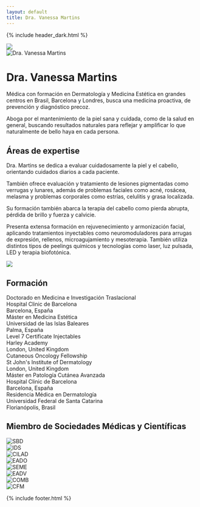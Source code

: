 ```yaml
---
layout: default
title: Dra. Vanessa Martins
---
```


{% include header_dark.html %}

<div class="bg-black text-white mb-12 pt-12 lg:pt-0 lg:mb-24 relative">
  <div class="absolute h-full w-full overflow-hidden hidden xl:block">
    <div class="absolute right-0 bottom-0 bg-graphic">
      <img src="/assets/images/dermabile-logo-alt.svg" class="w-1280">
    </div>
  </div>
  <div class="lg:mx-auto lg:max-w-screen-2xl lg:grid lg:grid-cols-2 lg:grid-flow-col-dense lg:gap-12 xl:gap-16 lg:items-start">
    <div class="max-w-xl mx-auto lg:-mb-24 lg:max-w-none">
      <img src="/assets/images/vanessa.jpg" alt="Dra. Vanessa Martins">
    </div>
    <div class="px-8 pb-12 md:px-12 lg:pl-0 mt-12 lg:mt-0 h-full">
      <div class="lg:mt-12 lg:relative lg:h-full">
        <h1 class="text-4xl tracking-tight mb-4 sm:text-5xl md:text-6xl lg:text-4xl xl:text-6xl font-quincy xl:max-w-sm">
          Dra. Vanessa Martins
        </h1>
        <div class="lg:my-8 prose prose-lg xl:prose-xl antialiased lg:max-w-sm text-white">
          <p>
            Médica con formación en Dermatología y Medicina Estética en grandes
            centros en Brasil, Barcelona y Londres, busca una medicina
            proactiva, de prevención y diagnóstico precoz. 
          </p>
          <p>
            Aboga por el mantenimiento de la piel sana y cuidada, como de la
            salud en general, buscando resultados naturales para reflejar y
            amplificar lo que naturalmente de bello haya en cada persona.
          </p>
        </div>
      </div>
    </div>
  </div>
</div>

<div class="bg-white max-w-7xl mx-auto px-8 md:px-12">
  <h2 class="text-4xl font-semibold font-quincy text-gray-900 mt-12 lg:mt-32 xl:mt-44 mb-12">
    Áreas de expertise
  </h2>
  <div class="lg:grid lg:grid-cols-2 lg:gap-10">
    <div class="prose prose-lg xl:prose-xl antialiased">
      <p>
        Dra. Martins se dedica a evaluar cuidadosamente la piel y el cabello,
        orientando cuidados diarios a cada paciente.
      </p>
      <p>
        También ofrece evaluación y tratamiento de lesiones pigmentadas como
        verrugas y lunares, además de problemas faciales como acné, rosácea,
        melasma y problemas corporales como estrías, celulitis y grasa
        localizada.
      </p>
    </div>
    <div class="prose prose-lg xl:prose-xl antialiased">
      <p>
        Su formación también abarca la terapia del cabello como pierda abrupta,
        pérdida de brillo y fuerza y calvicie.
      </p>
      <p>
        Presenta extensa formación en rejuvenecimiento y armonización facial,
        aplicando tratamientos inyectables como neuromoduladores para arrugas
        de expresión, rellenos, microagujamiento y mesoterapia. También 
        utiliza distintos tipos de peelings químicos y tecnologías como laser, 
        luz pulsada, LED y terapia biofotónica.
      </p>
    </div>
  </div>
</div>

<div class="max-w-lg mx-auto my-20 text-gray-500">
  <img src="/assets/images/divider.svg">
</div>

<div class="bg-white max-w-7xl mx-auto px-8 mb-12 xl:mb-24 md:px-12">
  <h2 class="text-4xl font-semibold font-quincy text-gray-900 mt-12 mb-12">
    Formación
  </h2>
  <div class="lg:grid lg:grid-cols-2 lg:gap-10">
    <div class="prose prose-lg xl:prose-xl antialiased space-y-8">
      <div>
        <div>Doctorado en Medicina e Investigación Traslacional</div>
        <div class="text-base font-bold text-rose my-2">Hospital Clinic de Barcelona</div>
        <div class="text-base text-gray-500">Barcelona, España</div>
      </div>
      <div>
        <div>Máster en Medicina Estética</div>
        <div class="text-base font-bold text-rose my-2">Universidad de las Islas Baleares</div>
        <div class="text-base text-gray-500">Palma, España</div>
      </div>
      <div>
        <div>Level 7 Certificate Injectables</div>
        <div class="text-base font-bold text-rose my-2">Harley Academy</div>
        <div class="text-base text-gray-500">London, United Kingdom</div>
      </div>
    </div>
    <div class="prose prose-lg xl:prose-xl antialiased space-y-8 mt-8 lg:mt-0">
      <div>
        <div>Cutaneous Oncology Fellowship</div>
        <div class="text-base font-bold text-rose my-2">St John's Institute of Dermatology</div>
        <div class="text-base text-gray-500">London, United Kingdom</div>
      </div>
      <div>
        <div>Máster en Patología Cutánea Avanzada</div>
        <div class="text-base font-bold text-rose my-2">Hospital Clinic de Barcelona</div>
        <div class="text-base text-gray-500">Barcelona, España</div>
      </div>
      <div>
        <div>Residencia Médica en Dermatología</div>
        <div class="text-base font-bold text-rose my-2">Universidad Federal de Santa Catarina</div>
        <div class="text-base text-gray-500">Florianópolis, Brasil</div>
      </div>
    </div>
  </div>
</div>

<div class="bg-white max-w-7xl mx-auto px-8 mb-12 xl:mb-24 md:px-12">
  <h2 class="text-4xl font-semibold font-quincy text-gray-900 mt-12 mb-12">
    Miembro de Sociedades Médicas y Científicas
  </h2>
  <div class="grid md:grid-cols-2 lg:grid-cols-4 md:-ml-20 lg:-ml-8 xl:-ml-20">
    <div class="flex justify-center">
      <img class="h-64" src="/assets/images/logos/sbd.jpg" alt="SBD">
    </div>
    <div class="flex justify-center">
      <img class="h-64" src="/assets/images/logos/ids.jpg" alt="IDS">
    </div>
    <div class="flex justify-center">
      <img class="h-64" src="/assets/images/logos/cilad.jpg" alt="CILAD">
    </div>
    <div class="flex justify-center">
      <img class="h-64" src="/assets/images/logos/eado.jpg" alt="EADO">
    </div>
    <div class="flex justify-center">
      <img class="h-64" src="/assets/images/logos/seme.jpg" alt="SEME">
    </div>
    <div class="flex justify-center">
      <img class="h-64" src="/assets/images/logos/eadv.jpg" alt="EADV">
    </div>
    <div class="flex justify-center">
      <img class="h-64" src="/assets/images/logos/comb.jpg" alt="COMB">
    </div>
    <div class="flex justify-center">
      <img class="h-64" src="/assets/images/logos/cfm.jpg" alt="CFM">
    </div>
  </div>
</div>

{% include footer.html %}
